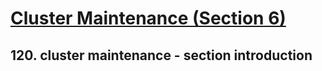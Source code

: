 # [Cluster Maintenance (Section 6)](Kubernetes-CKA-0500-Cluster-Maintenance-v1.2.pdf)

## 120. cluster maintenance - section introduction
